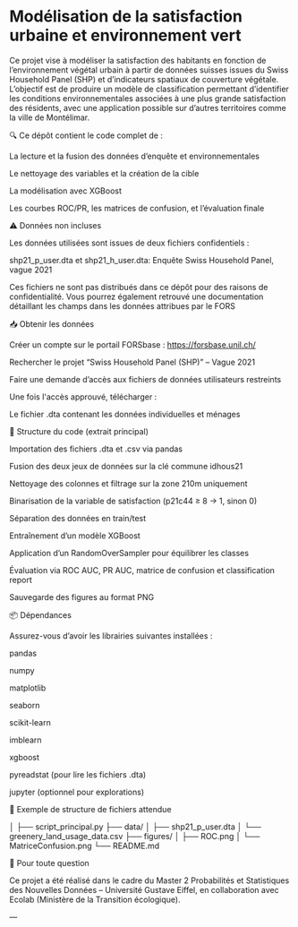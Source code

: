 # Modélisation de la satisfaction urbaine et environnement vert

Ce projet vise à modéliser la satisfaction des habitants en fonction de l’environnement végétal urbain à partir de données suisses issues du Swiss Household Panel (SHP) et d’indicateurs spatiaux de couverture végétale. L’objectif est de produire un modèle de classification permettant d’identifier les conditions environnementales associées à une plus grande satisfaction des résidents, avec une application possible sur d’autres territoires comme la ville de Montélimar.

🔍 Ce dépôt contient le code complet de :

La lecture et la fusion des données d’enquête et environnementales

Le nettoyage des variables et la création de la cible

La modélisation avec XGBoost

Les courbes ROC/PR, les matrices de confusion, et l’évaluation finale

⚠️ Données non incluses

Les données utilisées sont issues de deux fichiers confidentiels :

shp21_p_user.dta et shp21_h_user.dta: Enquête Swiss Household Panel, vague 2021


Ces fichiers ne sont pas distribués dans ce dépôt pour des raisons de confidentialité. Vous pourrez également retrouvé une documentation détaillant les champs dans les données attribues par le FORS

📥 Obtenir les données

Créer un compte sur le portail FORSbase : https://forsbase.unil.ch/

Rechercher le projet “Swiss Household Panel (SHP)” – Vague 2021

Faire une demande d’accès aux fichiers de données utilisateurs restreints

Une fois l'accès approuvé, télécharger :

Le fichier .dta contenant les données individuelles et ménages

🧠 Structure du code (extrait principal)

Importation des fichiers .dta et .csv via pandas

Fusion des deux jeux de données sur la clé commune idhous21

Nettoyage des colonnes et filtrage sur la zone 210m uniquement

Binarisation de la variable de satisfaction (p21c44 ≥ 8 → 1, sinon 0)

Séparation des données en train/test

Entraînement d’un modèle XGBoost

Application d’un RandomOverSampler pour équilibrer les classes

Évaluation via ROC AUC, PR AUC, matrice de confusion et classification report

Sauvegarde des figures au format PNG

📦 Dépendances

Assurez-vous d’avoir les librairies suivantes installées :

pandas

numpy

matplotlib

seaborn

scikit-learn

imblearn

xgboost

pyreadstat (pour lire les fichiers .dta)

jupyter (optionnel pour explorations)

📁 Exemple de structure de fichiers attendue

│
├── script_principal.py
├── data/
│ ├── shp21_p_user.dta
│ └── greenery_land_usage_data.csv
├── figures/
│ ├── ROC.png
│ └── MatriceConfusion.png
└── README.md

📩 Pour toute question

Ce projet a été réalisé dans le cadre du Master 2 Probabilités et Statistiques des Nouvelles Données – Université Gustave Eiffel, en collaboration avec Ecolab (Ministère de la Transition écologique).

—
